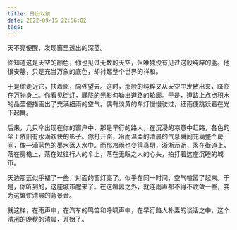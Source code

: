 ```yaml
---
title: 日出以前
date: 2022-09-15 22:56:02
tags:
---
```


天不亮便醒，发现窗里透出的深蓝。 

​    你知道这是天空的颜色，你也见过无数的天空，但唯独没有见过这般纯粹的蓝。他很安静，只是充当万象的底色，却衬起整个世界的祥和。 

​    于是你走近它，扶着窗，向外望去。这时，那般的纯粹又从天空中发散出来，降临在万物身上。你看见街灯，朦胧的光影勾勒出道路的轮廓。于是，道路上点点积水的晶莹便描画出了充满细雨的空气。偶有淡黄的车灯慢慢驶过，细雨便跳跃着在光下起舞。 

​    后来，几只伞出现在你的窗户中，那是早行的路人，在沉浸的凉意中赶路，各色的伞上依旧有水滴欢快的影子。你打开窗，冷而温柔的清晨的气息瞬间充满整个房间，像一滴蓝色的墨水落入水中。而那冷雨也变得真切，淅淅沥沥，落在街道上，落在房檐上，落在过往行人的伞上，落在无眠之人的心头，拍打着这座沉睡的城市。 

​    天边那蓝似乎褪了一些，对面的窗灯亮了。似乎在同一时间，空气喧嚣了起来。于是，你听到的，这座城市醒来了。在这喧嚣之外，就连雨声都不得不收敛一些，变为这繁忙清晨的背景音。 

​    就这样，在雨声中，在汽车的鸣笛和呼啸声中，在早行路人朴素的谈话之中，这个清冽的晚秋的清晨，开始了。
